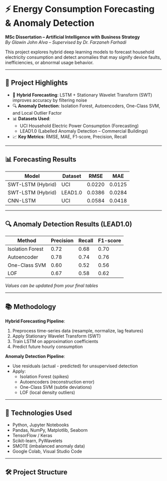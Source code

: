 # ⚡ Energy Consumption Forecasting & Anomaly Detection

**MSc Dissertation – Artificial Intelligence with Business Strategy**  
*By Glawin John Alva – Supervised by Dr. Farzaneh Farhadi*

This project explores hybrid deep learning models to forecast household electricity consumption and detect anomalies that may signify device faults, inefficiencies, or abnormal usage behavior.

---

## 🚀 Project Highlights

- 🔀 **Hybrid Forecasting**: LSTM + Stationary Wavelet Transform (SWT) improves accuracy by filtering noise
- 🔍 **Anomaly Detection**: Isolation Forest, Autoencoders, One-Class SVM, and Local Outlier Factor
- 📊 **Datasets Used**:
  - UCI Household Electric Power Consumption (Forecasting)
  - LEAD1.0 (Labelled Anomaly Detection – Commercial Buildings)
- 📈 **Key Metrics**: RMSE, MAE, F1-score, Precision, Recall

---

## 📊 Forecasting Results

| Model               | Dataset      | RMSE   | MAE    |
|--------------------|--------------|--------|--------|
| SWT-LSTM (Hybrid)  | UCI          | 0.0220 | 0.0125 |
| SWT-LSTM (Hybrid)  | LEAD1.0      | 0.0386 | 0.0284 |
| CNN-LSTM           | UCI          | 0.0584 | 0.0418 |

---

## 🔍 Anomaly Detection Results (LEAD1.0)

| Method            | Precision | Recall | F1-score |
|------------------|-----------|--------|----------|
| Isolation Forest | 0.72      | 0.68   | 0.70     |
| Autoencoder      | 0.78      | 0.74   | 0.76     |
| One-Class SVM    | 0.60      | 0.52   | 0.56     |
| LOF              | 0.67      | 0.58   | 0.62     |

*Values can be updated from your final tables*

---

## 📚 Methodology

**Hybrid Forecasting Pipeline**:
1. Preprocess time-series data (resample, normalize, lag features)
2. Apply Stationary Wavelet Transform (SWT)
3. Train LSTM on approximation coefficients
4. Predict future hourly consumption

**Anomaly Detection Pipeline**:
- Use residuals (actual - predicted) for unsupervised detection
- Apply:
  - Isolation Forest (spikes)
  - Autoencoders (reconstruction error)
  - One-Class SVM (subtle deviations)
  - LOF (local density outliers)

---

## 🧠 Technologies Used

- Python, Jupyter Notebooks
- Pandas, NumPy, Matplotlib, Seaborn
- TensorFlow / Keras
- Scikit-learn, PyWavelets
- SMOTE (imbalanced anomaly data)
- Google Colab, Visual Studio Code

---

## 🛠️ Project Structure

